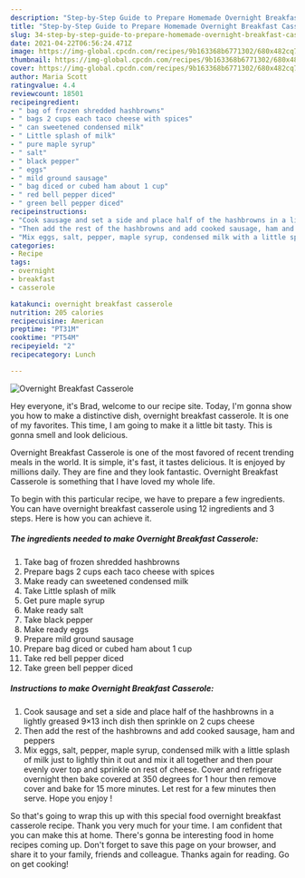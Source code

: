 ```yaml
---
description: "Step-by-Step Guide to Prepare Homemade Overnight Breakfast Casserole"
title: "Step-by-Step Guide to Prepare Homemade Overnight Breakfast Casserole"
slug: 34-step-by-step-guide-to-prepare-homemade-overnight-breakfast-casserole
date: 2021-04-22T06:56:24.471Z
image: https://img-global.cpcdn.com/recipes/9b163368b6771302/680x482cq70/overnight-breakfast-casserole-recipe-main-photo.jpg
thumbnail: https://img-global.cpcdn.com/recipes/9b163368b6771302/680x482cq70/overnight-breakfast-casserole-recipe-main-photo.jpg
cover: https://img-global.cpcdn.com/recipes/9b163368b6771302/680x482cq70/overnight-breakfast-casserole-recipe-main-photo.jpg
author: Maria Scott
ratingvalue: 4.4
reviewcount: 18501
recipeingredient:
- " bag of frozen shredded hashbrowns"
- " bags 2 cups each taco cheese with spices"
- " can sweetened condensed milk"
- " Little splash of milk"
- " pure maple syrup"
- " salt"
- " black pepper"
- " eggs"
- " mild ground sausage"
- " bag diced or cubed ham about 1 cup"
- " red bell pepper diced"
- " green bell pepper diced"
recipeinstructions:
- "Cook sausage and set a side and place half of the hashbrowns in a lightly greased 9×13 inch dish then sprinkle on 2 cups cheese"
- "Then add the rest of the hashbrowns and add cooked sausage, ham and peppers"
- "Mix eggs, salt, pepper, maple syrup, condensed milk with a little splash of milk just to lightly thin it out and mix it all together and then pour evenly over top and sprinkle on rest of cheese. Cover and refrigerate overnight then bake covered at 350 degrees for 1 hour then remove cover and bake for 15 more minutes. Let rest for a few minutes then serve. Hope you enjoy !"
categories:
- Recipe
tags:
- overnight
- breakfast
- casserole

katakunci: overnight breakfast casserole 
nutrition: 205 calories
recipecuisine: American
preptime: "PT31M"
cooktime: "PT54M"
recipeyield: "2"
recipecategory: Lunch

---
```



![Overnight Breakfast Casserole](https://img-global.cpcdn.com/recipes/9b163368b6771302/680x482cq70/overnight-breakfast-casserole-recipe-main-photo.jpg)

Hey everyone, it's Brad, welcome to our recipe site. Today, I'm gonna show you how to make a distinctive dish, overnight breakfast casserole. It is one of my favorites. This time, I am going to make it a little bit tasty. This is gonna smell and look delicious.



Overnight Breakfast Casserole is one of the most favored of recent trending meals in the world. It is simple, it's fast, it tastes delicious. It is enjoyed by millions daily. They are fine and they look fantastic. Overnight Breakfast Casserole is something that I have loved my whole life.


To begin with this particular recipe, we have to prepare a few ingredients. You can have overnight breakfast casserole using 12 ingredients and 3 steps. Here is how you can achieve it.

<!--inarticleads1-->

##### The ingredients needed to make Overnight Breakfast Casserole:

1. Take  bag of frozen shredded hashbrowns
1. Prepare  bags 2 cups each taco cheese with spices
1. Make ready  can sweetened condensed milk
1. Take  Little splash of milk
1. Get  pure maple syrup
1. Make ready  salt
1. Take  black pepper
1. Make ready  eggs
1. Prepare  mild ground sausage
1. Prepare  bag diced or cubed ham about 1 cup
1. Take  red bell pepper diced
1. Take  green bell pepper diced




<!--inarticleads2-->

##### Instructions to make Overnight Breakfast Casserole:

1. Cook sausage and set a side and place half of the hashbrowns in a lightly greased 9×13 inch dish then sprinkle on 2 cups cheese
1. Then add the rest of the hashbrowns and add cooked sausage, ham and peppers
1. Mix eggs, salt, pepper, maple syrup, condensed milk with a little splash of milk just to lightly thin it out and mix it all together and then pour evenly over top and sprinkle on rest of cheese. Cover and refrigerate overnight then bake covered at 350 degrees for 1 hour then remove cover and bake for 15 more minutes. Let rest for a few minutes then serve. Hope you enjoy !




So that's going to wrap this up with this special food overnight breakfast casserole recipe. Thank you very much for your time. I am confident that you can make this at home. There's gonna be interesting food in home recipes coming up. Don't forget to save this page on your browser, and share it to your family, friends and colleague. Thanks again for reading. Go on get cooking!
